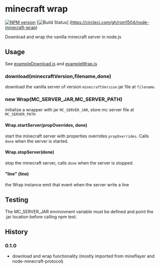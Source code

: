 # minecraft wrap

[![NPM version](https://img.shields.io/npm/v/minecraft-wrap.svg)](http://npmjs.com/package/minecraft-wrap)
[![Build Status](https://img.shields.io/circleci/project/rom1504/node-minecraft-wrap/master.svg)]
(https://circleci.com/gh/rom1504/node-minecraft-wrap)

Download and wrap the vanilla minecraft server in node.js

## Usage

See [exampleDownload.js](examples/exampleDownload.js) and [exampleWrap.js](examples/exampleWrap.js)

### download(minecraftVersion,filename,done)

download the vanilla server of version `minecraftVersion` jar file at `filename`.

### new Wrap(MC_SERVER_JAR,MC_SERVER_PATH)

initialize a wrapper with jar `MC_SERVER_JAR`, store mc server file at `MC_SERVER_PATH`

#### Wrap.startServer(propOverrides, done)

start the minecraft server with properties overrides `propOverrides`. Calls `done` when the server is started.

#### Wrap.stopServer(done)

stop the minecraft server, calls `done` when the server is stopped.

#### "line" (line)

the Wrap instance emit that event when the server write a line

## Testing

The MC_SERVER_JAR environment variable must be defined and point the .jar location before calling npm test.

## History

### 0.1.0

* download and wrap functionality (mostly imported from mineflayer and node-minecraft-protocol)
